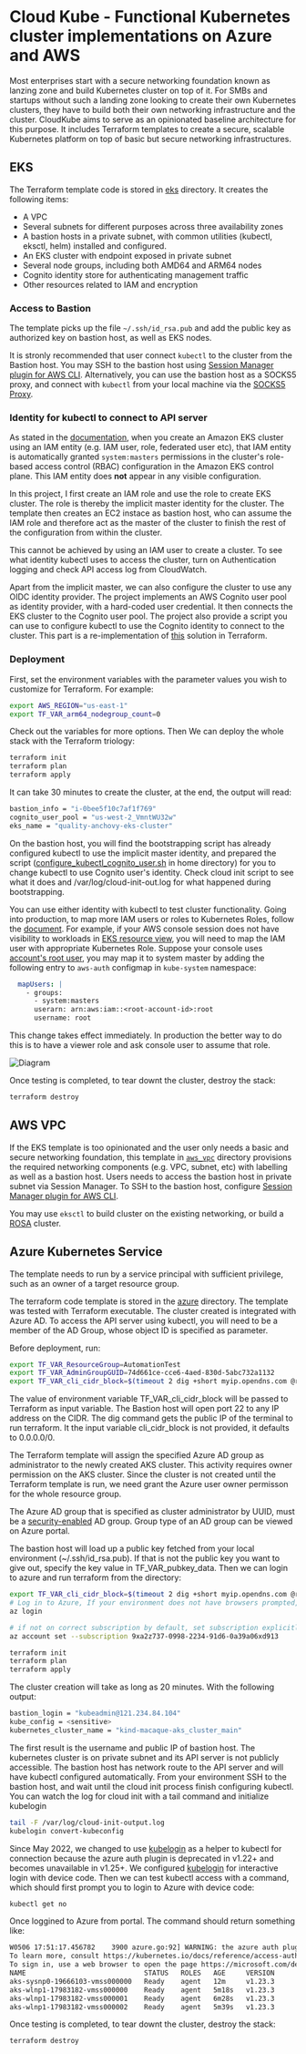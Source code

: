 # Cloud Kube - Functional Kubernetes cluster implementations on Azure and AWS

Most enterprises start with a secure networking foundation known as lanzing zone and build Kubernetes cluster on top of it. For SMBs and startups without such a landing zone looking to create their own Kubernetes clusters, they have to build both their own networking infrastructure and the cluster. CloudKube aims to serve as an opinionated baseline architecture for this purpose. It includes Terraform templates to create a secure, scalable Kubernetes platform on top of basic but secure networking infrastructures.


## EKS
The Terraform template code is stored in [eks](https://github.com/digihunch/cloudkube/tree/main/eks) directory. It creates the following items:
- A VPC
- Several subnets for different purposes across three availability zones
- A bastion hosts in a private subnet, with common utilities (kubectl, eksctl, helm) installed and configured.
- An EKS cluster with endpoint exposed in private subnet
- Several node groups, including both AMD64 and ARM64 nodes
- Cognito identity store for authenticating management traffic
- Other resources related to IAM and encryption


### Access to Bastion

The template picks up the file `~/.ssh/id_rsa.pub` and add the public key as authorized key on bastion host, as well as EKS nodes.

It is stronly recommended that user connect `kubectl` to the cluster from the Bastion host. You may SSH to the bastion host using [Session Manager plugin for AWS CLI](https://docs.aws.amazon.com/systems-manager/latest/userguide/session-manager-working-with-install-plugin.html). Alternatively, you can use the bastion host as a SOCKS5 proxy, and connect with `kubectl` from your local machine via the [SOCKS5 Proxy](https://kubernetes.io/docs/tasks/extend-kubernetes/socks5-proxy-access-api/).


### Identity for kubectl to connect to API server
As stated in the [documentation](https://docs.aws.amazon.com/eks/latest/userguide/add-user-role.html), when you create an Amazon EKS cluster using an IAM entity (e.g. IAM user, role, federated user etc), that IAM entity is automatically granted `system:masters` permissions in the cluster's role-based access control (RBAC) configuration in the Amazon EKS control plane. This IAM entity does **not** appear in any visible configuration.

In this project, I first create an IAM role and use the role to create EKS cluster. The role is thereby the implicit master identity for the cluster. The template then creates an EC2 instace as bastion host, who can assume the IAM role and therefore act as the master of the cluster to finish the rest of the configuration from within the cluster. 

This cannot be achieved by using an IAM user to create a cluster. To see what identity kubectl uses to access the cluster, turn on Authentication logging and check API access log from CloudWatch.

Apart from the implicit master, we can also configure the cluster to use any OIDC identity provider. The project implements an AWS Cognito user pool as identity provider, with a hard-coded user credential. It then connects the EKS cluster to the Cognito user pool. The project also provide a script you can use to configure kubectl to use the Cognito identity to connect to the cluster. This part is a re-implementation of [this](https://aws.amazon.com/blogs/containers/introducing-oidc-identity-provider-authentication-amazon-eks/) solution in Terraform. 

### Deployment
First, set the environment variables with the parameter values you wish to customize for Terraform. For example: 
```sh
export AWS_REGION="us-east-1"
export TF_VAR_arm64_nodegroup_count=0 
```
Check out the variables for more options. Then We can deploy the whole stack with the Terraform triology:
```sh
terraform init
terraform plan
terraform apply
```
It can take 30 minutes to create the cluster, at the end, the output will read:
```sh
bastion_info = "i-0bee5f10c7af1f769"
cognito_user_pool = "us-west-2_VmntWU32w"
eks_name = "quality-anchovy-eks-cluster"
```
On the bastion host, you will find the bootstrapping script has already configured kubectl to use the implicit master identity, and prepared the script ([configure_kubectl_cognito_user.sh](https://github.com/digihunch/cloudkube/blob/main/aws/modules/bastion/custom_userdata.sh#L6) in home directory) for you to change kubectl to use Cognito user's identity. Check cloud init script to see what it does and /var/log/cloud-init-out.log for what happened during bootstrapping. 

You can use either identity with kubectl to test cluster functionality. Going into production, to map more IAM users or roles to Kubernetes Roles, follow the [document](https://docs.aws.amazon.com/eks/latest/userguide/add-user-role.html). For example, if your AWS console session does not have visibility to workloads in [EKS resource view](https://aws.amazon.com/blogs/containers/introducing-kubernetes-resource-view-in-amazon-eks-console/), you will need to map the IAM user with appropriate Kubernetes Role. Suppose your console uses [account's root user](https://docs.aws.amazon.com/IAM/latest/UserGuide/id_roles_use_switch-role-console.html), you may map it to system master by adding the following entry to `aws-auth` configmap in `kube-system` namespace:
```yaml
  mapUsers: |
    - groups:
      - system:masters
      userarn: arn:aws:iam::<root-account-id>:root
      username: root
```
This change takes effect immediately.
In production the better way to do this is to have a viewer role and ask console user to assume that role.

![Diagram](asset/eks.drawio.png)

Once testing is completed, to tear downt the cluster, destroy the stack:
```sh
terraform destroy
```

## AWS VPC
If the EKS template is too opinionated and the user only needs a basic and secure networking foundation, this template in [`aws_vpc`](https://github.com/digihunch/cloudkube/tree/main/aws_vpc) directory provisions the required networking components (e.g. VPC, subnet, etc) with labelling as well as a bastion host. Users needs to access the bastion host in private subnet via Session Manager. To SSH to the bastion host, configure [Session Manager plugin for AWS CLI](https://docs.aws.amazon.com/systems-manager/latest/userguide/session-manager-working-with-install-plugin.html). 

You may use `eksctl` to build cluster on the existing networking, or build a [ROSA](https://docs.openshift.com/rosa/welcome/index.html) cluster.


## Azure Kubernetes Service
The template needs to run by a service principal with sufficient privilege, such as an owner of a target resource group.

The terraform code template is stored in the [azure](https://github.com/digihunch/cloudkube/tree/main/azure) directory. The template was tested with Terraform executable. The cluster created is integrated with Azure AD. To access the API server using kubectl, you will need to be a member of the AD Group, whose object ID is specified as parameter.

Before deployment, run:
```sh
export TF_VAR_ResourceGroup=AutomationTest
export TF_VAR_AdminGroupGUID=74d661ce-cce6-4aed-830d-5abc732a1132
export TF_VAR_cli_cidr_block=$(timeout 2 dig +short myip.opendns.com @resolver1.opendns.com || curl http://checkip.amazonaws.com)/32
```

The value of environment variable TF_VAR_cli_cidr_block will be passed to Terraform as input variable. The Bastion host will open port 22 to any IP address on the CIDR. The dig command gets the public IP of the terminal to run terraform. It the input variable cli_cidr_block is not provided, it defaults to 0.0.0.0/0.

The Terraform template will assign the specified Azure AD group as administrator to the newly created AKS cluster. This activity requires owner permission on the AKS cluster. Since the cluster is not created until the Terraform template is run, we need grant the Azure user owner permisson for the whole resource group.

The Azure AD group that is specified as cluster administrator by UUID, must be a [security-enabled](https://docs.microsoft.com/en-us/graph/api/resources/groups-overview?view=graph-rest-1.0#group-types-in-azure-ad-and-microsoft-graph) AD group. Group type of an AD group can be viewed on Azure portal.

The bastion host will load up a public key fetched from your local environment (~/.ssh/id_rsa.pub). If that is not the public key you want to give out, specify the key value in TF_VAR_pubkey_data.
Then we can login to azure and run terraform from the directory:
```sh
export TF_VAR_cli_cidr_block=$(timeout 2 dig +short myip.opendns.com @resolver1.opendns.com || curl http://checkip.amazonaws.com)/32
# Log in to Azure, If your environment does not have browsers prompted, use --use-device-code switch
az login

# if not on correct subscription by default, set subscription explicitly
az account set --subscription 9xa2z737-0998-2234-91d6-0a39a06xd913

terraform init
terraform plan
terraform apply
```
The cluster creation will take as long as 20 minutes. With the following output:
```sh
bastion_login = "kubeadmin@121.234.84.104"
kube_config = <sensitive>
kubernetes_cluster_name = "kind-macaque-aks_cluster_main"
```

The first result is the username and public IP of bastion host. The kubernetes cluster is on private subnet and its API server is not publicly accessible. The bastion host has network route to the API server and will have kubectl configured automatically. From your environment SSH to the bastion host, and wait until the cloud init process finish configuring kubectl. You can watch the log for cloud init with a tail command and initialize kubelogin
```sh
tail -F /var/log/cloud-init-output.log
kubelogin convert-kubeconfig
```
Since May 2022, we changed to use [kubelogin](https://github.com/Azure/kubelogin) as a helper to kubectl for connection because the azure auth plugin is deprecated in v1.22+ and becomes unavailable in v1.25+. We configured [kubelogin](https://github.com/Azure/kubelogin#device-code-flow-interactive) for interactive login with device code.
Then we can test kubectl access with a command, which should first prompt you to login to Azure with device code:
```sh
kubectl get no
```
Once loggined to Azure from portal. The command should return something like:
```sh
W0506 17:51:17.456782    3900 azure.go:92] WARNING: the azure auth plugin is deprecated in v1.22+, unavailable in v1.25+; use https://github.com/Azure/kubelogin instead.
To learn more, consult https://kubernetes.io/docs/reference/access-authn-authz/authentication/#client-go-credential-plugins
To sign in, use a web browser to open the page https://microsoft.com/devicelogin and enter the code EL2USX792 to authenticate.
NAME                             STATUS   ROLES   AGE     VERSION
aks-sysnp0-19666103-vmss000000   Ready    agent   12m     v1.23.3
aks-wlnp1-17983182-vmss000000    Ready    agent   5m18s   v1.23.3
aks-wlnp1-17983182-vmss000001    Ready    agent   6m28s   v1.23.3
aks-wlnp1-17983182-vmss000002    Ready    agent   5m39s   v1.23.3
```
Once testing is completed, to tear downt the cluster, destroy the stack:
```sh
terraform destroy
```